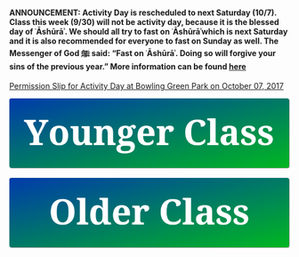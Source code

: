 #### ANNOUNCEMENT: Activity Day is rescheduled to next Saturday (10/7). Class this week (9/30) will not be activity day, because it is the blessed day of ʿĀshūrāʾ. We should all try to fast on ʿĀshūrāʾwhich is next Saturday and it is also recommended for everyone to fast on Sunday as well. The Messenger of God ﷺ said: “Fast on ʿĀshūrāʾ. Doing so will forgive your sins of the previous year.” More information can be found <a href="https://servantsofthebeloved.com/writeups/ashura.html" target="_blank">here</a>

<a href="https://drive.google.com/file/d/0B4I00_1XboXseXNmRENtYS14X0E/view" target="_blank">Permission Slip for Activity Day at Bowling Green Park on October 07, 2017</a>


[![Younger Class](https://raw.githubusercontent.com/isocia/isocia.github.io/master/Younger%20Class.png)](https://isocia.github.io/YoungerClass)


[![Older Class](https://raw.githubusercontent.com/isocia/isocia.github.io/master/Older%20Class.png)](https://isocia.github.io/OlderClass)
